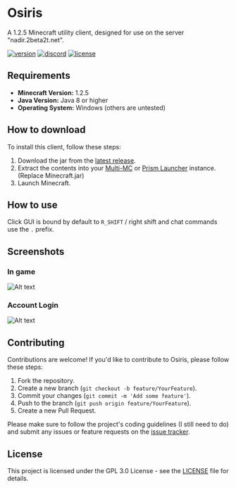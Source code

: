 # Osiris
A 1.2.5 Minecraft utility client, designed for use on the server "nadir.2beta2t.net".

[![version](https://img.shields.io/badge/release-1.0.1-green.svg)](https://github.com/qe7/Osiris/releases/tag/1.0.1)
[![discord](https://img.shields.io/badge/Discord-join-7289DA.svg)](https://discord.gg/wkMNNMJFp4)
[![license](https://img.shields.io/badge/License-GPL_3.0-blue.svg)](https://github.com/qe7/Osiris/blob/main/LICENSE)

## Requirements

- **Minecraft Version:** 1.2.5
- **Java Version:** Java 8 or higher
- **Operating System:** Windows (others are untested)

## How to download

To install this client, follow these steps:

1. Download the jar from the [latest release](https://github.com/qe7/Osiris/releases/tag/1.0.1).
2. Extract the contents into your [Multi-MC](https://multimc.org/) or [Prism Launcher](https://prismlauncher.org/) instance. (Replace Minecraft.jar)
3. Launch Minecraft.

## How to use

Click GUI is bound by default to `R_SHIFT` / right shift and chat commands use the `.` prefix.

## Screenshots

### In game
![Alt text](https://raw.githubusercontent.com/qe7/Osiris/main/readme/in_game.png)

### Account Login
![Alt text](https://raw.githubusercontent.com/qe7/Osiris/main/readme/acc_login.png)

## Contributing

Contributions are welcome! If you'd like to contribute to Osiris, please follow these steps:

1. Fork the repository.
2. Create a new branch (`git checkout -b feature/YourFeature`).
3. Commit your changes (`git commit -m 'Add some feature'`).
4. Push to the branch (`git push origin feature/YourFeature`).
5. Create a new Pull Request.

Please make sure to follow the project's coding guidelines (I still need to do) and submit any issues or feature requests on the [issue tracker](https://github.com/qe7/Osiris/issues).

## License

This project is licensed under the GPL 3.0 License - see the [LICENSE](https://github.com/qe7/Osiris/blob/main/LICENSE) file for details.
